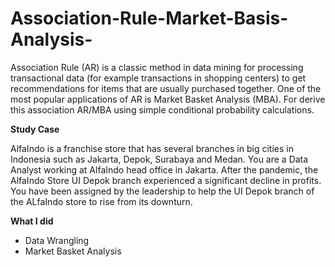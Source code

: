 # Association-Rule-Market-Basis-Analysis-
Association Rule (AR) is a classic method in data mining for processing transactional data (for example transactions in shopping centers) to get recommendations for items that are usually purchased together. One of the most popular applications of AR is Market Basket Analysis (MBA). For derive this association AR/MBA using simple conditional probability calculations.

**Study Case**

AlfaIndo is a franchise store that has several branches in big cities in Indonesia such as Jakarta, Depok, Surabaya and Medan. You are a Data Analyst working at AlfaIndo head office in Jakarta. After the pandemic, the AlfaIndo Store UI Depok branch experienced a significant decline in profits. You have been assigned by the leadership to help the UI Depok branch of the ALfaIndo store to rise from its downturn.

**What I did**
- Data Wrangling
- Market Basket Analysis
